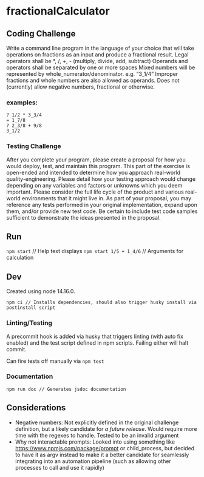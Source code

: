 # fractionalCalculator

## Coding Challenge

Write a command line program in the language of your choice that will take operations on fractions as an input and produce a fractional result.
Legal operators shall be *, /, +, - (multiply, divide, add, subtract)
Operands and operators shall be separated by one or more spaces
Mixed numbers will be represented by whole_numerator/denominator. e.g. “3_1/4”
Improper fractions and whole numbers are also allowed as operands.
Does not (currently) allow negative numbers, fractional or otherwise.

### examples:
```
? 1/2 * 3_3/4
= 1_7/8
? 2_3/8 + 9/8
3_1/2
```

### Testing Challenge
After you complete your program, please create a proposal for how you would deploy, test, and maintain this program. This part of the exercise is open-ended and intended to determine how you approach real-world quality-engineering. Please detail how your testing approach would change depending on any variables and factors or unknowns which you deem important. Please consider the full life cycle of the product and various real-world environments that it might live in. As part of your proposal, you may reference any tests performed in your original implementation, expand upon them, and/or provide new test code. Be certain to include test code samples sufficient to demonstrate the ideas presented in the proposal.

## Run
`npm start` // Help text displays
`npm start 1/5 + 1_4/6` // Arguments for calculation

## Dev
Created using node 14.16.0.

```
npm ci // Installs dependencies, should also trigger husky install via postinstall script
```

### Linting/Testing
A precommit hook is added via husky that triggers linting (with auto fix enabled) and the test script defined in npm scripts. Failing either will halt commit.

Can fire tests off manually via `npm test`

### Documentation
```
npm run doc // Generates jsdoc documentation
```


## Considerations
- Negative numbers: Not explicitly defined in the original challenge definition, but a likely candidate for _a future release_. Would require more time with the regexes to handle. Tested to be an invalid argument
- Why not interactable prompts: Looked into using something like https://www.npmjs.com/package/prompt or child_process, but decided to have it as argv instead to make it a better candidate for seamlessly integrating into an automation pipeline (such as allowing other processes to call and use it rapidly)